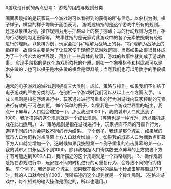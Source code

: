 #游戏设计前的两点思考： 游戏的组成与规则分类

画面表现指的是玩家玩一个游戏时可以看得到的获得的所有信息。以象棋为例，棋子样子，棋盘的样子均属于画面表现。 游戏逻辑指的是这个游戏中所有的规则。还是以象棋为例，操作规则为用手把棋盘上的棋子挪动；马的行动规则为走日，相的行动规则为走田等等。 故事性指的是玩家对此游戏中的各个元素依照既有经验进行的理解。以象棋为例，玩家会把“兵”理解为战场上的兵，“将”理解为战场上的指挥官。故事性主要是为了让玩家便于理解记忆游戏逻辑。当然如果故事很具体成为了一个很宏大的世界观，再加上一些具体的故事，游戏的故事性就变成了游戏故事。 实现手段指的是这个游戏所依托的介质，例如一个象棋棋子和棋盘都可以是木头做的；也可以棋子是木头做的棋盘是塑料纸；当然我们也可以用数字的手段模拟。

通常的电子游戏的游戏规则拥有三大类别：成长、策略与操作。如果我们不纠结于电子游戏的严格分类的话。在剖析一个游戏时我们可以从以上三个方面入手。 1、成长规则是指在游戏进行中，玩家通过进行可重复的行为对游戏内玩家控制的元素进行有效的不可逆变更。 举个简单的例子，如果我是一个游戏世界里的城主，我点一下屏幕，人口就会增加一个，那么我点1000下，我的城市人口就达到了1000，我所描述的这个规则就是一个成长规则。（等待也是一种行为，所以挂机游戏在此也适用。） 2、策略规则是指在游戏进行中，玩家拥有不同的可操作行为，选择不同的行为会导致不同的行为结果。 举个例子，我还是那个城主，如果我的城市人口为奇数时点屏幕上方人口就会增加一个，如果我的城市人口为偶数点屏幕下方人口就会增加一个。这时候如果我按照第一个例子重复的点击屏幕的某一点，我的城市人口永远达不到1000，除非我根据人口奇偶数去点屏幕的上方或者下方才有可能达到1000人口，我所描述的这个规则就是一个策略规则。 3、操作规则是指在游戏进行中，玩家在不同的时机进行的可重复行为，会导致不同的行为结果。 举个例子，我还是那个城主，如果我在每分钟的最后十秒点击屏幕超过10下时，我的人口就会增加1000，我所描述的这个规则就是一个操作规则。（在格斗游戏中，每个招式的输入操作是固定的，所以也适用。）

